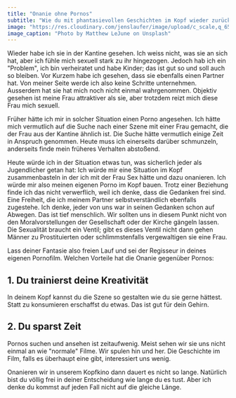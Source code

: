 ```yaml
---
title: "Onanie ohne Pornos"
subtitle: "Wie du mit phantasievollen Geschichten im Kopf wieder zurückfindest"
image: "https://res.cloudinary.com/jenslaufer/image/upload/c_scale,q_65,w_800/v1581925315/matthew-lejune-uU5Jz-b-0yI-unsplash.jpg"
image_caption: "Photo by Matthew LeJune on Unsplash"
---
```


Wieder habe ich sie in der Kantine gesehen. Ich weiss nicht, was sie an sich hat, aber ich fühle mich sexuell stark zu ihr hingezogen. Jedoch hab ich ein "Problem", ich bin verheiratet und habe Kinder; das ist gut so und soll auch so bleiben. Vor Kurzem habe ich gesehen, dass sie ebenfalls einen Partner hat. Von meiner Seite werde ich also keine Schritte unternehmen. Ausserdem hat sie hat mich noch nicht einmal wahrgenommen. Objektiv gesehen ist meine Frau attraktiver als sie, aber trotzdem reizt mich diese Frau mich sexuell.

Früher hätte ich mir in solcher Situation einen Porno angesehen. Ich hätte mich vermutlich auf die Suche nach einer Szene mit einer Frau gemacht, die der Frau aus der Kantine ähnlich ist. Die Suche hätte vermutlich einige Zeit in Anspruch genommen. Heute muss ich einerseits darüber schmunzeln, anderseits finde mein früheres Verhalten abstoßend.

Heute würde ich in der Situation etwas tun, was sicherlich jeder als Jugendlicher getan hat: Ich würde mir eine Situation im Kopf zusammenbasteln in der ich mit der Frau Sex hätte und dazu onanieren. Ich würde mir also meinen eigenen Porno im Kopf bauen. Trotz einer Beziehung finde ich das nicht verwerflich, weil ich denke, dass die Gedanken frei sind. Eine Freiheit, die ich meinem Partner selbstverständlich ebenfalls zugestehe. Ich denke, jeder von uns war in seinen Gedanken schon auf Abwegen. Das ist tief menschlich. Wir sollten uns in diesem Punkt nicht von den Moralvorstellungen der Gesellschaft oder der Kirche gängeln lassen. Die Sexualität braucht ein Ventil; gibt es dieses Ventil nicht dann gehen Männer zu Prostituierten oder schlimmstenfalls vergewaltigen sie eine Frau.

Lass deiner Fantasie also freien Lauf und sei der Regisseur in deines eigenen Pornofilm. Welchen Vorteile hat die Onanie gegenüber Pornos:

## 1. Du trainierst deine Kreativität

In deinem Kopf kannst du die Szene so gestalten wie du sie gerne hättest. Statt zu konsumieren erschaffst du etwas. Das ist gut für dein Gehirn.

## 2. Du sparst Zeit

Pornos suchen und ansehen ist zeitaufwenig. Meist sehen wir sie uns nicht einmal an wie "normale" Filme. Wir spulen hin und her. Die Geschichte im Film, falls es überhaupt eine gibt, interessiert uns wenig.

Onanieren wir in unserem Kopfkino dann dauert es nicht so lange. Natürlich bist du völlig frei in deiner Entscheidung wie lange du es tust. Aber ich denke du kommst auf jeden Fall nicht auf die gleiche Länge.
